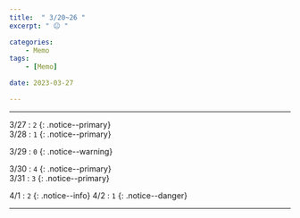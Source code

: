 ```yaml
---
title:  " 3/20~26 "
excerpt: " 😐 "

categories:
    - Memo
tags:
    - [Memo]

date: 2023-03-27

---
```

- - -
<!-- 약 -->

3/27 : `2` 
{: .notice--primary}  
3/28 : `1` 
{: .notice--primary}  

3/29 : `0` 
{: .notice--warning}  

3/30 : `4` 
{: .notice--primary}  
3/31 : `3` 
{: .notice--primary} 


4/1 : `2` 
{: .notice--info} 
4/2 : `1` 
{: .notice--danger}  


<!-- {: .notice}
{: .notice--primary}
{: .notice--info}
{: .notice--warning}
{: .notice--success}
{: .notice--danger} 
😄 😐 🙁 😡
-->
- - -